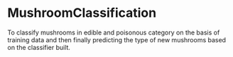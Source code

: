 # MushroomClassification

To classify mushrooms in edible and poisonous category on the basis of training data 
and then finally predicting the type of new mushrooms based on the classifier built. 
